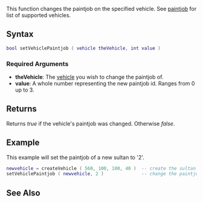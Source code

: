 This function changes the paintjob on the specified vehicle.
See [paintjob](/Paintjob.md "wikilink") for list of supported vehicles.

Syntax
------

``` lua
bool setVehiclePaintjob ( vehicle theVehicle, int value )
```

### Required Arguments

-   **theVehicle**: The [vehicle](/vehicle.md "wikilink") you wish to change the paintjob of.
-   **value**: A whole number representing the new paintjob id. Ranges from 0 up to 3.

Returns
-------

Returns *true* if the vehicle's paintjob was changed. Otherwise *false*.

Example
-------

This example will set the paintjob of a new sultan to '2'.

``` lua
newvehicle = createVehicle ( 560, 100, 100, 40 )  -- create the sultan
setVehiclePaintjob ( newvehicle, 2 )              -- change the paintjob
```

See Also
--------
